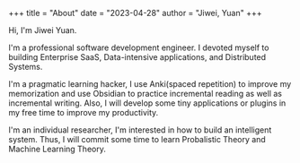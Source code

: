 +++
title = "About"
date = "2023-04-28"
author = "Jiwei, Yuan"
+++

Hi, I'm Jiwei Yuan.

I'm a professional software development engineer. I devoted myself to building Enterprise SaaS, Data-intensive applications, and Distributed Systems.

I'm a pragmatic learning hacker, I use Anki(spaced repetition) to improve my memorization and use Obsidian to practice incremental reading as well as incremental writing. Also, I will develop some tiny applications or plugins in my free time to improve my productivity.

I'm an individual researcher, I'm interested in how to build an intelligent system. Thus, I will commit some time to learn Probalistic Theory and Machine Learning Theory.

